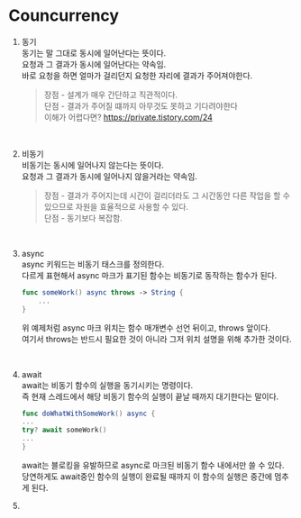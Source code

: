 # Councurrency



1. 동기 <br>
동기는 말 그대로 동시에 일어난다는 뜻이다. <br>
요청과 그 결과가 동시에 일어난다는 약속임. <br>
바로 요청을 하면 얼마가 걸리던지 요청한 자리에 결과가 주어져야한다. <br>

   > 장점 - 설계가 매우 간단하고 직관적이다. <br>
    단점 - 결과가 주어질 떄까지 아무것도 못하고 기다려야한다 <br>
    이해가 어렵다면? https://private.tistory.com/24 <br>

<br>

2. 비동기<br>
비동기는 동시에 일어나지 않는다는 뜻이다. <br>
요청과 그 결과가 동시에 일어나지 않을거라는 약속임. <br>

    > 장점 - 결과가 주어지는데 시간이 걸리더라도 그 시간동안 다른 작업을 할 수 있으므로 자원을 효율적으로 사용할 수 있다. <br>
    단점 - 동기보다 복잡함. <br>

<br>

3. async<br>
async 키워드는 비동기 태스크를 정의한다. <br>
다르게 표현해서 async 마크가 표기된 함수는 비동기로 동작하는 함수가 된다. <br>
    ``` swift
    func someWork() async throws -> String {
        ...
    }
    ```
    위 예제처럼 async 마크 위치는 함수 매개변수 선언 뒤이고, throws 앞이다. <br>
    여기서 throws는 반드시 필요한 것이 아니라 그저  위치 설명을 위해 추가한 것이다. <br>
<br>

4. await <br>
await는 비동기 함수의 실행을 동기시키는 명령이다. <br>
즉 현재 스레드에서 해당 비동기 함수의 실행이 끝날 때까지 대기한다는 말이다. <br>
    ``` swift 
    func doWhatWithSomeWork() async {
    ...
    try? await someWork()
    ...
    }
    ``` 
    await는 블로킹을 유발하므로 async로 마크된 비동기 함수 내에서만 쓸 수 있다. <br>
    당연하게도 await중인 함수의 실행이 완료될 때까지 이 함수의 실행은 중간에 멈추게 된다. <br>


5. 